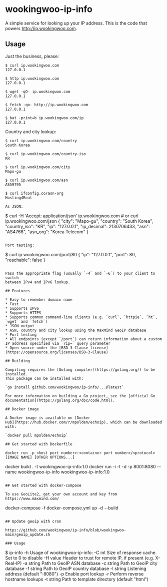 # wookingwoo-ip-info

[//]: # (![Build Status]&#40;https://github.com/wookingwoo/ip-info/workflows/ci/badge.svg&#41;)

A simple service for looking up your IP address. This is the code that powers
http://ip.wookingwoo.com.

## Usage

Just the business, please:

```
$ curl ip.wookingwoo.com
127.0.0.1

$ http ip.wookingwoo.com
127.0.0.1

$ wget -qO- ip.wookingwoo.com
127.0.0.1

$ fetch -qo- http://ip.wookingwoo.com
127.0.0.1

$ bat -print=b ip.wookingwoo.com/ip
127.0.0.1
```

Country and city lookup:

```
$ curl ip.wookingwoo.com/country
South Korea

$ curl ip.wookingwoo.com/country-iso
KR

$ curl ip.wookingwoo.com/city
Mapo-gu

$ curl ip.wookingwoo.com/asn
AS59795

$ curl ifconfig.co/asn-org
Hosting4Real

As JSON:

```
$ curl -H 'Accept: application/json' ip.wookingwoo.com  # or curl ip.wookingwoo.com/json
{
  "city": "Mapo-gu",
  "country": "South Korea",
  "country_iso": "KR",
  "ip": "127.0.0.1",
  "ip_decimal": 2130706433,
  "asn": "AS4766",
  "asn_org": "Korea Telecom"
}
```

Port testing:

```
$ curl ip.wookingwoo.com/port/80
{
  "ip": "127.0.0.1",
  "port": 80,
  "reachable": false
}
```

Pass the appropriate flag (usually `-4` and `-6`) to your client to switch
between IPv4 and IPv6 lookup.

## Features

* Easy to remember domain name
* Fast
* Supports IPv6
* Supports HTTPS
* Supports common command-line clients (e.g. `curl`, `httpie`, `ht`, `wget` and `fetch`)
* JSON output
* ASN, country and city lookup using the MaxMind GeoIP database
* Port testing
* All endpoints (except `/port`) can return information about a custom IP address specified via `?ip=` query parameter
* Open source under the [BSD 3-Clause license](https://opensource.org/licenses/BSD-3-Clause)

## Building

Compiling requires the [Golang compiler](https://golang.org/) to be installed.
This package can be installed with:

`go install github.com/wookingwoo/ip-info/...@latest`

For more information on building a Go project, see the [official Go
documentation](https://golang.org/doc/code.html).

## Docker image

A Docker image is available on [Docker
Hub](https://hub.docker.com/r/mpolden/echoip), which can be downloaded with:

`docker pull mpolden/echoip`

## Get started with Dockerfile

docker run -p <host port number>:<container port number>/<protocol> [IMAGE NAME] [OTHER OPTIONS...]

```
docker build . -t wookingwoo-ip-info:1.0
docker run -i -t -d -p 8001:8080 --name wookingwoo-ip-info wookingwoo-ip-info:1.0
```

## Get started with docker-compose

To use GeoLite2, get your own account and key from https://www.maxmind.com/

```
docker-compose -f docker-compose.yml up -d --build
```

## Update geoip with cron

https://github.com/wookingwoo/ip-info/blob/wookingwoo-main/geoip_update.sh

### Usage

```
$ ip-info -h
Usage of wookingwoo-ip-info:
  -C int
    	Size of response cache. Set to 0 to disable
  -H value
    	Header to trust for remote IP, if present (e.g. X-Real-IP)
  -a string
    	Path to GeoIP ASN database
  -c string
    	Path to GeoIP city database
  -f string
    	Path to GeoIP country database
  -l string
    	Listening address (default ":8080")
  -p	Enable port lookup
  -r	Perform reverse hostname lookups
  -t string
    	Path to template directory (default "html")
```
